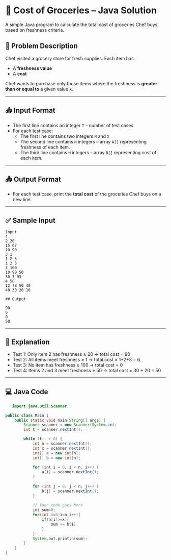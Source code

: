 # 🛒 Cost of Groceries – Java Solution

A simple Java program to calculate the total cost of groceries Chef buys, based on freshness criteria.

## 🧠 Problem Description

Chef visited a grocery store for fresh supplies. Each item has:
- A **freshness value**
- A **cost**

Chef wants to purchase only those items where the freshness is **greater than or equal to** a given value `X`.

---

## 📥 Input Format

- The first line contains an integer `T` – number of test cases.
- For each test case:
  - The first line contains two integers `N` and `X`
  - The second line contains `N` integers – array `A[]` representing freshness of each item.
  - The third line contains `N` integers – array `B[]` representing cost of each item.

---

## 📤 Output Format

- For each test case, print the **total cost** of the groceries Chef buys on a new line.

---

## ✅ Sample Input
```
Input
4
2 20
15 67
10 90
3 1
1 2 3
1 2 3
3 100
10 90 50
30 7 93
4 50
12 78 50 40
40 30 20 10

## Output

90
6
0
50
```


---

## 🧮 Explanation

- Test 1: Only item 2 has freshness ≥ 20 → total cost = 90
- Test 2: All items meet freshness ≥ 1 → total cost = 1+2+3 = 6
- Test 3: No item has freshness ≥ 100 → total cost = 0
- Test 4: Items 2 and 3 meet freshness ≥ 50 → total cost = 30 + 20 = 50

---

## 💻 Java Code

```java
   import java.util.Scanner;

public class Main {
    public static void main(String[] args) {
        Scanner scanner = new Scanner(System.in);
        int t = scanner.nextInt();

        while (t-- > 0) {
            int n = scanner.nextInt();
            int x = scanner.nextInt();
            int[] a = new int[n];
            int[] b = new int[n];
            
            for (int i = 0; i < n; i++) {
                a[i] = scanner.nextInt();
            }
            
            for (int j = 0; j < n; j++) {
                b[j] = scanner.nextInt();
            }
            
            // Your code goes here
            int sum=0;
            for(int i=0;i<n;i++){
                if(a[i]>=x){
                    sum += b[i];
                }
            }
            System.out.println(sum);
        }
    }
}

